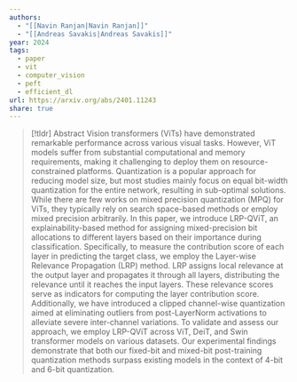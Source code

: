 ```yaml
---
authors:
  - "[[Navin Ranjan|Navin Ranjan]]"
  - "[[Andreas Savakis|Andreas Savakis]]"
year: 2024
tags:
  - paper
  - vit
  - computer_vision
  - peft
  - efficient_dl
url: https://arxiv.org/abs/2401.11243
share: true
---
```

> [!tldr] Abstract
> Vision transformers (ViTs) have demonstrated remarkable performance across various visual tasks. However, ViT models suffer from substantial computational and memory requirements, making it challenging to deploy them on resource-constrained platforms. Quantization is a popular approach for reducing model size, but most studies mainly focus on equal bit-width quantization for the entire network, resulting in sub-optimal solutions. While there are few works on mixed precision quantization (MPQ) for ViTs, they typically rely on search space-based methods or employ mixed precision arbitrarily. In this paper, we introduce LRP-QViT, an explainability-based method for assigning mixed-precision bit allocations to different layers based on their importance during classification. Specifically, to measure the contribution score of each layer in predicting the target class, we employ the Layer-wise Relevance Propagation (LRP) method. LRP assigns local relevance at the output layer and propagates it through all layers, distributing the relevance until it reaches the input layers. These relevance scores serve as indicators for computing the layer contribution score. Additionally, we have introduced a clipped channel-wise quantization aimed at eliminating outliers from post-LayerNorm activations to alleviate severe inter-channel variations. To validate and assess our approach, we employ LRP-QViT across ViT, DeiT, and Swin transformer models on various datasets. Our experimental findings demonstrate that both our fixed-bit and mixed-bit post-training quantization methods surpass existing models in the context of 4-bit and 6-bit quantization.

